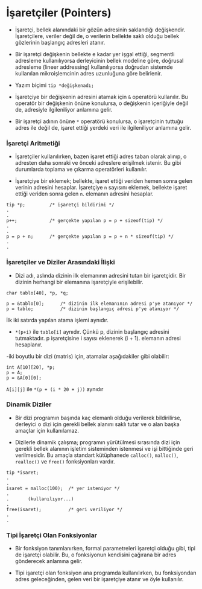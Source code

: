 
# İşaretçiler (Pointers)

- İşaretçi, bellek alanındaki bir gözün adresinin saklandığı değişkendir. İşaretçilere, veriler değil de, o verilerin bellekte saklı olduğu bellek gözlerinin başlangıç adresleri atanır.

- Bir işaretçi değişkenin bellekte e kadar yer işgal ettiği, segmentli adresleme kullanılıyorsa derleyicinin bellek modeline göre, doğrusal adresleme (lineer addressing) kullanılıyorsa doğrudan sistemde kullanılan mikroişlemcinin adres uzunluğuna göre belirlenir.

- Yazım biçimi
 `tip *değişkenadı;`

- İşaretçiye bir değişkenin adresini atamak için `&` operatörü kullanılır. Bu operatör bir değişkenin önüne konulursa, o değişkenin içeriğiyle değil de, adresiyle ilgileniliyor anlamına gelir.

- Bir işaretçi adının önüne `*` operatörü konulursa, o işaretçinin tuttuğu adres ile değil de, işaret ettiği yerdeki veri ile ilgileniliyor anlamına gelir.

### İşaretçi Aritmetiği

- İşaretçiler kullanılırken, bazen işaret ettiği adres taban olarak alınıp, o adresten daha sonraki ve önceki adreslere erişilmek istenir. Bu gibi durumlarda toplama ve çıkarma operatörleri kullanılır.

- İşaretçiye bir eklemek; bellekte, işaret ettiği veriden hemen sonra gelen verinin adresini hesaplar. İşaretçiye `n` sayısını eklemek, bellekte işaret ettiği veriden sonra gelen `n`. elemanın adresini hesaplar.

```
tip *p;         /* işaretçi bildirimi */
.
.
p++;            /* gerçekte yapılan p = p + sizeof(tip) */
.
.
p = p + n;      /* gerçekte yapılan p = p + n * sizeof(tip) */
.
.
```

### İşaretçiler ve Diziler Arasındaki İlişki

- Dizi adı, aslında dizinin ilk elemanının adresini tutan bir işaretçidir. Bir dizinin herhangi bir elemanına işaretçiyle erişilebilir.
```
char tablo[40], *p, *q;

p = &tablo[0];      /* dizinin ilk elemanının adresi p'ye atanıyor */
p = tablo;          /* dizinin başlangıç adresi p'ye atanıyor */
```
İlk iki satırda yapılan atama işlemi aynıdır.
- `*(p+i)` ile `tablo[i]` aynıdır. Çünkü p, dizinin başlangıç adresini tutmaktadır. p işaretçisine i sayısı eklenerek (i + 1). elemanın adresi hesaplanır.

-iki boyutlu bir dizi (matris) için, atamalar aşağıdakiler gibi olabilir:
```
int A[10][20], *p;
p = A;
p = &A[0][0];
```
`A[i][j]` ile `*(p + (i * 20 + j))` aynıdır

### Dinamik Diziler

- Bir dizi programın başında kaç elemanlı olduğu verilerek bildirilirse, derleyici o dizi için gerekli bellek alanını saklı tutar ve o alan başka amaçlar için kullanılamaz.

- Dizilerle dinamik çalışma; programın yürütülmesi sırasında dizi için gerekli bellek alanının işletim sisteminden istenmesi ve işi bittiğinde geri verilmesidir. Bu amaçla standart kütüphanede `calloc()`, `malloc()`, `realloc()` ve `free()` fonksiyonları vardır.

```
tip *isaret;
.
.
isaret = malloc(100);  /* yer isteniyor */
.
.       (kullanılıyor...)
.
free(isaret);          /* geri veriliyor */
.
.
```

### Tipi İşaretçi Olan Fonksiyonlar

- Bir fonksiyon tanımlanırken, formal parametreleri işaretçi olduğu gibi, tipi de işaretçi olabilir. Bu, o fonksiyonun kendisini çağırana bir adres gönderecek anlamına gelir.

- Tipi işaretçi olan fonksiyon ana programda kullanılırken, bu fonksiyondan adres geleceğinden, gelen veri bir işaretçiye atanır ve öyle kullanılır.


